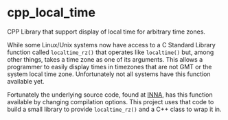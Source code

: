 # cpp_local_time
CPP Library that support display of local time for arbitrary time zones.

While some Linux/Unix systems now have access to a C Standard Library 
function called `localtime_rz()` that operates like `localtime()` but,
among other things, takes a time zone as one of its arguments. This allows
a programmer to easily display times in timezones that are not GMT or the
system local time zone. Unfortunately not all systems have this function
available yet.

Fortunately the underlying source code, found at [INNA](https://www.iana.org/time-zones),
has this function available by changing compilation options. This project
uses that code to build a small library to provide `localtime_rz()` and
a C++ class to wrap it in.
